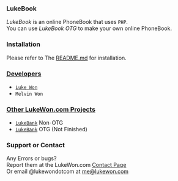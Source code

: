 ### LukeBook  
_LukeBook_ is an online PhoneBook that uses ``PHP``.  
You can use _LukeBook OTG_ to make your own online PhoneBook.  
  
### Installation  
Please refer to The [README.md](https://github.com/LukeWonDotCom/LukeBook/blob/master/README.md) for installation.  
  
### [Developers](http://lukewon.com/#team)    
* [``Luke Won``](@lukecywon)  
*  ``Melvin Won``  
  
### [Other LukeWon.com Projects](http://lukewon.com/#projects)  
* [``LukeBank``](www.lukewon.com/lukebank) Non-OTG  
* [``LukeBank``](https://github.com/LukeWonDotCom/LukeBank/blob/master/README.md) OTG (Not Finished)
  
### Support or Contact  
Any Errors or bugs?  
Report them at the LukeWon.com [Contact Page](www.lukewon.com/#contact)  
Or email @lukewondotcom at [me@lukewon.com](mailto:me@lukewon.com)
